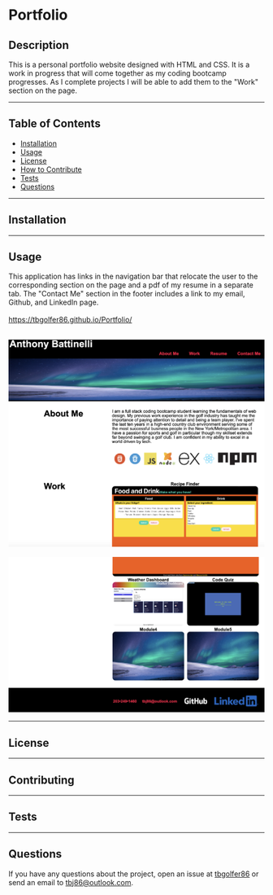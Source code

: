 # Portfolio
  
  ## Description
  This is a personal portfolio website designed with HTML and CSS. It is a work in progress that will come together as my coding bootcamp progresses. As I complete projects I will be able to add them to the "Work" section on the page.

---

  ## Table of Contents  

  - [Installation](#installation)
  - [Usage](#usage)
  - [License](#license)
  - [How to Contribute](#contribute)
  - [Tests](#tests)
  - [Questions](#questions)

---

  ## Installation
  

---

  ## Usage
  This application has links in the navigation bar that relocate the user to the corresponding section on the page and a pdf of my resume in a separate tab. The "Contact Me" section in the footer includes a link to my email, Github, and LinkedIn page.<br><br>
  https://tbgolfer86.github.io/Portfolio/<br><br>

  ![alt text](./assets/images/Screenshot%202023-02-17%20at%209.12.34%20PM.png)<br><br>
  ![alt text](./assets/images/Screenshot%202023-02-17%20at%209.13.06%20PM.png)

---

  ## License
  
  
---

  ## Contributing
  

---

  ## Tests 
  

---

  ## Questions
  If you have any questions about the project, open an issue at [tbgolfer86](https://www.github.com/tbgolfer86) or send an email to tbj86@outlook.com.

